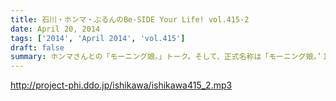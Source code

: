 ```yaml
---
title: 石川・ホンマ・ぶるんのBe-SIDE Your Life! vol.415-2
date: April 20, 2014
tags: ['2014', 'April 2014', 'vol.415']
draft: false
summary: ホンマさんとの「モーニング娘。」トーク。そして、正式名称は「モーニング娘。’１４」なんですよ。「もーにんぐむすめわんふぉー」と読みます。ウザね。「おっさんアイドルタイム」。ＮＡＭＡＥ
---
```


http://project-phi.ddo.jp/ishikawa/ishikawa415_2.mp3